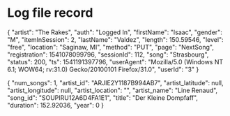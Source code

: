 <h1> Log file record </h1>
{
  "artist": "The Rakes",
  "auth": "Logged In",
  "firstName": "Isaac",
  "gender": "M",
  "itemInSession": 2,
  "lastName": "Valdez",
  "length": 150.59546,
  "level": "free",
  "location": "Saginaw, MI",
  "method": "PUT",
  "page": "NextSong",
  "registration": 1541078099796,
  "sessionId": 112,
  "song": "Strasbourg",
  "status": 200,
  "ts": 1541191397796,
  "userAgent": "Mozilla/5.0 (Windows NT 6.1; WOW64; rv:31.0) Gecko/20100101 Firefox/31.0",
  "userId": "3"
}

{
  "num_songs": 1,
  "artist_id": "ARJIE2Y1187B994AB7",
  "artist_latitude": null,
  "artist_longitude": null,
  "artist_location": "",
  "artist_name": "Line Renaud",
  "song_id": "SOUPIRU12A6D4FA1E1",
  "title": "Der Kleine Dompfaff",
  "duration": 152.92036,
  "year": 0
}
